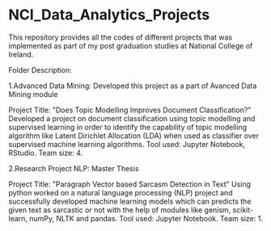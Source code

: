 # NCI_Data_Analytics_Projects

This repository provides all the codes of different projects that was implemented as part of my post graduation studies at National College of Ireland.

Folder Description:

1.Advanced Data Mining: Developed this project as a part of Avanced Data Mining module

Project Title: "Does Topic Modelling Improves Document Classification?"
Developed a project on document classification using topic modelling and supervised learning in order to identify the capability of topic modelling algorithm like Latent Dirichlet Allocation (LDA) when used as classifier over supervised machine learning algorithms. Tool used: Jupyter Notebook, RStudio. Team size: 4.

2.Research Project NLP:  Master Thesis

Project Title: "Paragraph Vector based Sarcasm Detection in Text"
Using python worked on a natural language processing (NLP) project and successfully developed machine learning models which can predicts the given text as sarcastic or not with the help of modules like genism, scikit-learn, numPy, NLTK and pandas. Tool used: Jupyter Notebook. Team size: 1.
